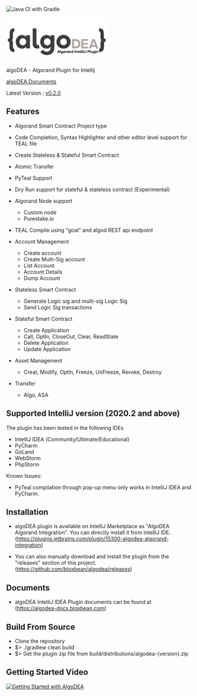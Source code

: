 ![Java CI with Gradle](https://github.com/bloxbean/algorand-idea-plugin/workflows/Java%20CI%20with%20Gradle/badge.svg?branch=master)

![algoDEA](https://github.com/bloxbean/algodea/raw/master/src/main/resources/icons/algorand_intellij.png)

algoDEA - Algorand Plugin for Intellij

[algoDEA Documents](https://algodea-docs.bloxbean.com)

Latest Version : [v0.2.0](https://github.com/bloxbean/algodea/releases/tag/v0.2.0)

## Features
  - Algorand Smart Contract Project type
  - Code Completion, Syntax Highlighter and other editor level support for TEAL file
  - Create Stateless & Stateful Smart Contract
  - Atomic Transfer
  - PyTeal Support
  - Dry Run support for stateful & stateless contract (Experimental)

  - Algorand Node support
      - Custom node
      - Purestake.io
  - TEAL Compile using "goal" and algod REST api endpoint 
  - Account Management
      - Create account
      - Create Multi-Sig account
      - List Account
      - Account Details
      - Dump Account
  - Stateless Smart Contract
      - Generate Logic sig and multi-sig Logic Sig 
      - Send Logic Sig transactions
  - Stateful Smart Contract 
      - Create Application
      - Call, OptIn, CloseOut, Clear, ReadState
      - Delete Application
      - Update Application
  - Asset Management
      - Creat, Modify, OptIn, Freeze, UnFreeze, Revoke, Destroy
      
  - Transfer 
      - Algo, ASA
      
## Supported IntelliJ version (2020.2 and above)

The plugin has been tested in the following IDEs

- IntelliJ IDEA (Community/Ultimate/Educational)
- PyCharm
- GoLand
- WebStorm
- PhpStorm

Known Issues:
 - PyTeal compilation through pop-up menu only works in IntelliJ IDEA and PyCharm.

## Installation
- algoDEA plugin is available on IntelliJ Marketplace as "AlgoDEA Algorand Integration". You can directly install it from IntelliJ IDE.
(https://plugins.jetbrains.com/plugin/15300-algodea-algorand-integration)

- You can also manually download and install the plugin from the "releases" section of this project.
(https://github.com/bloxbean/algodea/releases)


## Documents

* algoDEA IntelliJ IDEA Plugin documents can be found at  (https://algodea-docs.bloxbean.com)

## Build From Source
* Clone the repository
* $> ./gradlew clean build
* $> Get the plugin zip file from build/distributions/algodea-{version}.zip 

## Getting Started Video

[![Getting Started with AlgoDEA](https://img.youtube.com/vi/sah1z0BinW0/0.jpg)](https://youtu.be/sah1z0BinW0)

